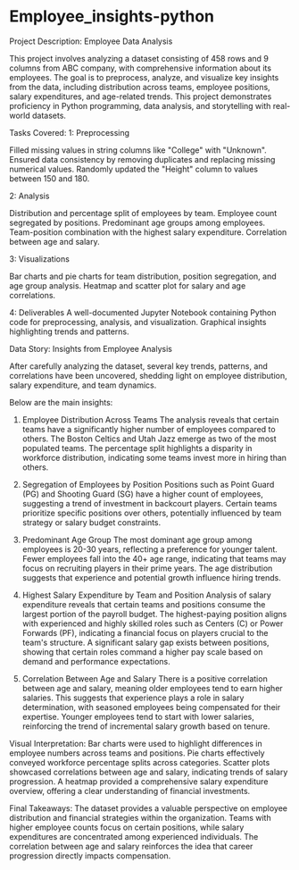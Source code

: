 # Employee_insights-python

Project Description: Employee Data Analysis

This project involves analyzing a dataset consisting of 458 rows and 9 columns from ABC company, with comprehensive information about its employees. 
The goal is to preprocess, analyze, and visualize key insights from the data, including distribution across teams, employee positions, salary expenditures, and age-related trends. 
This project demonstrates proficiency in Python programming, data analysis, and storytelling with real-world datasets.

Tasks Covered:
1: Preprocessing

Filled missing values in string columns like "College" with "Unknown".
Ensured data consistency by removing duplicates and replacing missing numerical values.
Randomly updated the "Height" column to values between 150 and 180.

2: Analysis

Distribution and percentage split of employees by team.
Employee count segregated by positions.
Predominant age groups among employees.
Team-position combination with the highest salary expenditure.
Correlation between age and salary.

3: Visualizations

Bar charts and pie charts for team distribution, position segregation, and age group analysis.
Heatmap and scatter plot for salary and age correlations.

4: Deliverables
A well-documented Jupyter Notebook containing Python code for preprocessing, analysis, and visualization.
Graphical insights highlighting trends and patterns.

Data Story: Insights from Employee Analysis

After carefully analyzing the dataset, several key trends, patterns, and correlations have been uncovered,
shedding light on employee distribution, salary expenditure, and team dynamics. 

Below are the main insights:

1. Employee Distribution Across Teams
The analysis reveals that certain teams have a significantly higher number of employees compared to others.
The Boston Celtics and Utah Jazz emerge as two of the most populated teams.
The percentage split highlights a disparity in workforce distribution, indicating some teams invest more in hiring than others.

2. Segregation of Employees by Position
Positions such as Point Guard (PG) and Shooting Guard (SG) have a higher count of employees, suggesting a trend of investment in backcourt players.
Certain teams prioritize specific positions over others, potentially influenced by team strategy or salary budget constraints.

3. Predominant Age Group
The most dominant age group among employees is 20-30 years, reflecting a preference for younger talent.
Fewer employees fall into the 40+ age range, indicating that teams may focus on recruiting players in their prime years.
The age distribution suggests that experience and potential growth influence hiring trends.

4. Highest Salary Expenditure by Team and Position
Analysis of salary expenditure reveals that certain teams and positions consume the largest portion of the payroll budget.
The highest-paying position aligns with experienced and highly skilled roles such as Centers (C) or Power Forwards (PF), indicating a financial focus
on players crucial to the team's structure.
A significant salary gap exists between positions, showing that certain roles command a higher pay scale based on demand and performance expectations.

6. Correlation Between Age and Salary
There is a positive correlation between age and salary, meaning older employees tend to earn higher salaries.
This suggests that experience plays a role in salary determination, with seasoned employees being compensated for their expertise.
Younger employees tend to start with lower salaries, reinforcing the trend of incremental salary growth based on tenure.

Visual Interpretation:
Bar charts were used to highlight differences in employee numbers across teams and positions.
Pie charts effectively conveyed workforce percentage splits across categories.
Scatter plots showcased correlations between age and salary, indicating trends of salary progression.
A heatmap provided a comprehensive salary expenditure overview, offering a clear understanding of financial investments.

Final Takeaways:
The dataset provides a valuable perspective on employee distribution and financial strategies within the organization. 
Teams with higher employee counts focus on certain positions, while salary expenditures are concentrated among experienced individuals. 
The correlation between age and salary reinforces the idea that career progression directly impacts compensation.





